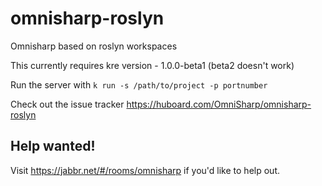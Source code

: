 omnisharp-roslyn
================

Omnisharp based on roslyn workspaces

This currently requires kre version - 1.0.0-beta1 (beta2 doesn't work)

Run the server with ```k run -s /path/to/project -p portnumber```

Check out the issue tracker https://huboard.com/OmniSharp/omnisharp-roslyn


## Help wanted!
Visit https://jabbr.net/#/rooms/omnisharp if you'd like to help out.
